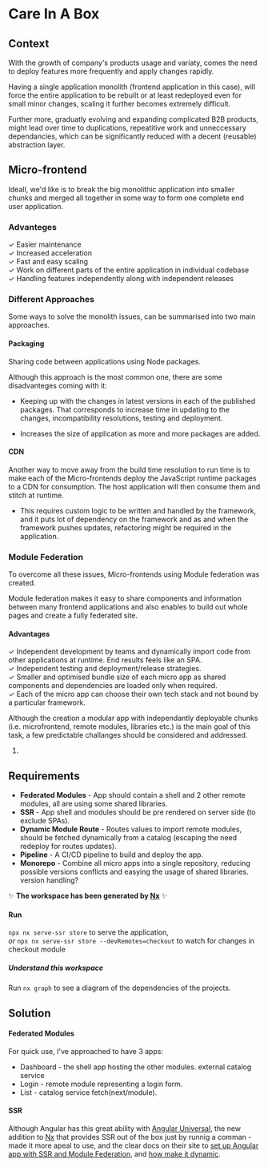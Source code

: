 # Care In A Box

## Context 

With the growth of company's products usage and variaty, comes the need to deploy features more frequently and apply changes rapidly.  
 
Having a single application monolith (frontend application in this case), will force the entire application to be rebuilt or at least redeployed even for small minor changes, scaling it further becomes extremely difficult.  

Further more, graduatly evolving and expanding complicated B2B products, might lead over time to duplications, repeatitive work and unneccessary dependancies, which can be significantly reduced with a decent (reusable) abstraction layer.  

## Micro-frontend

Ideall, we'd like is to break the big monolithic application into smaller chunks and merged all together in some way to form one complete end user application.  

### Advanteges  

✓ Easier maintenance  
✓ Increased acceleration  
✓ Fast and easy scaling  
✓ Work on different parts of the entire application in individual codebase   
✓ Handling features independently along with independent releases    

### Different Approaches  

Some ways to solve the monolith issues, can be summarised into two main approaches.

#### Packaging  

Sharing code between applications using Node packages.

Although this approach is the most common one, there are some disadvanteges coming with it:

* Keeping up with the changes in latest versions in each of the published packages. That corresponds to increase time in updating to the changes, incompatibility resolutions, testing and deployment. 

* Increases the size of application as more and more packages are added.

#### CDN

Another way to move away from the build time resolution to run time is to make each of the Micro-frontends deploy the JavaScript runtime packages to a CDN for consumption. The host application will then consume them and stitch at runtime.  

* This requires custom logic to be written and handled by the framework, and it puts lot of dependency on the framework and as and when the framework pushes updates, refactoring might be required in the application.

### Module Federation  

To overcome all these issues, Micro-frontends using Module federation was created.

Module federation makes it easy to share components and information between many frontend applications and also enables to build out whole pages and create a fully federated site.

#### Advantages

✓ Independent development by teams and dynamically import code from other applications at runtime. End results feels like an SPA.  
✓ Independent testing and deployment/release strategies.  
✓ Smaller and optimised bundle size of each micro app as shared components and dependencies are loaded only when required.  
✓ Each of the micro app can choose their own tech stack and not bound by a particular framework.  


Although the creation a modular app with independantly deployable chunks (i.e. microfrontend, remote modules, libraries etc.) is the main goal of this task, a few predictable challanges should be considered and addressed.  

1. 


## Requirements

- **Federated Modules** - App should contain a shell and 2 other remote modules, all are using some shared libraries.
- **SSR** - App shell and modules should be pre rendered on server side (to exclude SPAs).
- **Dynamic Module Route** - Routes values to import remote modules, should be fetched dynamically from a catalog (escaping the need redeploy for routes updates).
- **Pipeline** - A CI/CD pipeline to build and deploy the app.
- **Monorepo** - Combine all micro apps into a single repository, reducing possible versions conflicts and easying the usage of shared libraries.
version handling?

✨ **The workspace has been generated by [Nx](https://nx.dev)** ✨

#### Run  

`npx nx serve-ssr store` to serve the application,  
*or* `npx nx serve-ssr store --devRemotes=checkout` to watch for changes in checkout module

  
##### Understand this workspace

Run `nx graph` to see a diagram of the dependencies of the projects.  

## Solution  
 
#### Federated Modules

For quick use, I've approached to have 3 apps:

* Dashboard - the shell app hosting the other modules. external catalog service 
* Login - remote module representing a login form.
* List - catalog service fetch(next/module).

#### SSR 

Although Angular has this great ability with [Angular Universal](https://angular.io/guide/universal), the new addition to [Nx](https://nx.dev/getting-started/intro) that provides SSR out of the box just by runnig a comman - made it more apeal to use, and the clear docs on their site to [set up Angular app with SSR and Module Federation](https://nx.dev/recipes/module-federation/module-federation-with-ssr), and [how make it dynamic](https://nx.dev/recipes/module-federation/dynamic-module-federation-with-angular). 
